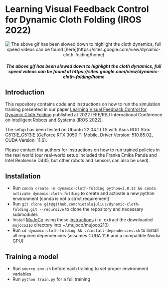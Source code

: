 # Learning Visual Feedback Control for Dynamic Cloth Folding (IROS 2022)

<p align="center">
  <img src="https://user-images.githubusercontent.com/4254623/197352162-4ef75923-7618-43c4-8f87-2796acead602.gif" alt="The above gif has been slowed down to highlight the cloth dynamics, full speed videos can be found [here](https://sites.google.com/view/dynamic-cloth-folding/home)">
  <h5 align="center">The above gif has been slowed down to highlight the cloth dynamics, full speed videos can be found at https://sites.google.com/view/dynamic-cloth-folding/home</h6>
</p>

## Introduction
This repository contains code and instructions on how to run the simulation training presented in our paper [Learning Visual Feedback Control for Dynamic Cloth Folding](https://sites.google.com/view/dynamic-cloth-folding/home) published at 2022 IEEE/RSJ International Conference on Intelligent Robots and Systems (IROS 2022).

The setup has been tested on Ubuntu 22.04.1 LTS with Asus ROG Strix G513IE_G513IE  (GeForce RTX 3050 Ti Mobile, Driver Version: 510.85.02, CUDA Version: 11.6).

Please contact the authors for instructions on how to run trained policies in the real world (our real-world setup included the Franka Emika Panda and Intel Realsense D435, but other robots and sensors can also be used).

## Installation

* Run `conda create -n dynamic-cloth-folding python=3.8.13 && conda activate dynamic-cloth-folding` to create and activate a new python environment (conda is not a strict requirement) 
* Run `git clone git@github.com:hietalajulius/dynamic-cloth-folding.git --recursive` to clone the repository and necessary submodules
* Install [MuJoCo](https://mujoco.org/) using these [instructions](https://github.com/hietalajulius/mujoco-py/tree/8131d34070e684705990ef25e5b3f211e218e2e4#install-mujoco) (i.e. extract the downloaded `mujoco210` directory into ~/.mujoco/mujoco210)
* Run `cd dynamic-cloth-folding && ./install-dependencies.sh` to install all required dependencies (assumes CUDA 11.6 and a compatible Nvidia GPU)

## Training a model
* Run `source env.sh` before each training to set proper environment variables
* Run `python train.py` for a full training
